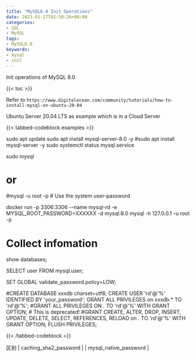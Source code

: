 ```yaml
---
title: "MySQL8.0 Init Operations"
date: 2023-01-17T02:58:26+08:00
categories:
- SQL
- MySQL
tags:
- MySQL8.0
keywords:
- mysql
- init
---
```


Init operations of MySQL 8.0
<!--more-->

{{< toc >}}


Refer to `https://www.digitalocean.com/community/tutorials/how-to-install-mysql-on-ubuntu-20-04`

Ubuntu Server 20.04 LTS as example which is in a Cloud Server

{{< tabbed-codeblock examples >}}
<!-- tab ServerShell -->
sudo apt update
sudo apt install mysql-server-8.0 -y
#sudo apt install mysql-server -y
sudo systemctl status mysql.service

sudo mysql
# or
#mysql -u root -p  # Use the system user-password
<!-- endtab -->
<!-- tab DockerShell -->
docker run -p 3306:3306 --name mysql-rd -e MYSQL_ROOT_PASSWORD=XXXXXX -d mysql:8.0
mysql -h 127.0.0.1 -u root -p
<!-- endtab -->
<!--tab SQL -->
# Collect infomation
show databases;

SELECT user FROM mysql.user;

SET GLOBAL validate_password.policy=LOW;

#CREATE DATABASE xxxdb charset=utf8;
CREATE USER 'rd'@'%' IDENTIFIED BY 'your_password';
GRANT ALL PRIVILEGES on xxxdb.* TO 'rd'@'%';
#GRANT ALL PRIVILEGES ON *.* TO 'rd'@'%' WITH GRANT OPTION;  # This is deprecated!
#GRANT CREATE, ALTER, DROP, INSERT, UPDATE, DELETE, SELECT, REFERENCES, RELOAD on *.* TO 'rd'@'%' WITH GRANT OPTION;
FLUSH PRIVILEGES;
<!-- endtab -->
{{< /tabbed-codeblock >}}



区别
| caching_sha2_password |
|  mysql_native_password |
